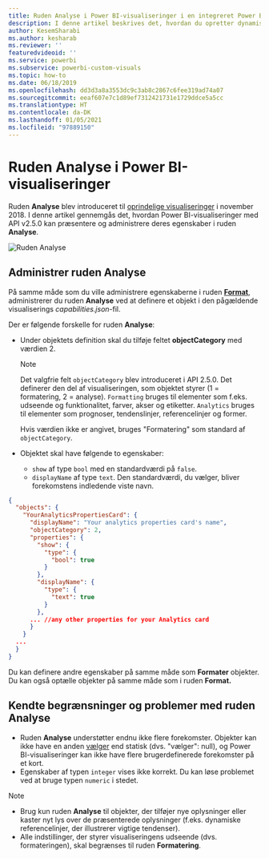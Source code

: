 ```yaml
---
title: Ruden Analyse i Power BI-visualiseringer i en integreret Power BI-analyse for at få bedre integreret BI-indsigt
description: I denne artikel beskrives det, hvordan du opretter dynamiske referencelinjer i Power BI-visualiseringer. Aktivér bedre integreret BI-indsigt ved hjælp af Power BI-integreret analyse.
author: KesemSharabi
ms.author: kesharab
ms.reviewer: ''
featuredvideoid: ''
ms.service: powerbi
ms.subservice: powerbi-custom-visuals
ms.topic: how-to
ms.date: 06/18/2019
ms.openlocfilehash: dd3d3a8a3553dc9c3ab8c2867c6fee319ad74a07
ms.sourcegitcommit: eeaf607e7c1d89ef7312421731e1729ddce5a5cc
ms.translationtype: HT
ms.contentlocale: da-DK
ms.lasthandoff: 01/05/2021
ms.locfileid: "97889150"
---
```

# <a name="the-analytics-pane-in-power-bi-visuals"></a>Ruden Analyse i Power BI-visualiseringer

Ruden **Analyse** blev introduceret til [oprindelige visualiseringer](../../transform-model/desktop-analytics-pane.md) i november 2018.
I denne artikel gennemgås det, hvordan Power BI-visualiseringer med API v2.5.0 kan præsentere og administrere deres egenskaber i ruden **Analyse**.

![Ruden Analyse](media/analytics-pane/visualization-pane-analytics-tab.png)

## <a name="manage-the-analytics-pane"></a>Administrer ruden Analyse

På samme måde som du ville administrere egenskaberne i ruden [**Format**](./custom-visual-develop-tutorial-format-options.md), administrerer du ruden **Analyse** ved at definere et objekt i den pågældende visualiserings *capabilities.json*-fil.

Der er følgende forskelle for ruden **Analyse**:

* Under objektets definition skal du tilføje feltet **objectCategory** med værdien 2.

    > [!NOTE]
    > Det valgfrie felt `objectCategory` blev introduceret i API 2.5.0. Det definerer den del af visualiseringen, som objektet styrer (1 = formatering, 2 = analyse). `Formatting` bruges til elementer som f.eks. udseende og funktionalitet, farver, akser og etiketter. `Analytics` bruges til elementer som prognoser, tendenslinjer, referencelinjer og former.
    >
    > Hvis værdien ikke er angivet, bruges "Formatering" som standard af `objectCategory`.

* Objektet skal have følgende to egenskaber:
    * `show` af type `bool` med en standardværdi på `false`.
    * `displayName` af type `text`. Den standardværdi, du vælger, bliver forekomstens indledende viste navn.

```json
{
  "objects": {
    "YourAnalyticsPropertiesCard": {
      "displayName": "Your analytics properties card's name",
      "objectCategory": 2,
      "properties": {
        "show": {
          "type": {
            "bool": true
          }
        },
        "displayName": {
          "type": {
            "text": true
          }
        },
      ... //any other properties for your Analytics card
      }
    }
  ...
  }
}
```

Du kan definere andre egenskaber på samme måde som **Formater** objekter. Du kan også optælle objekter på samme måde som i ruden **Format.**

## <a name="known-limitations-and-issues-of-the-analytics-pane"></a>Kendte begrænsninger og problemer med ruden Analyse

* Ruden **Analyse** understøtter endnu ikke flere forekomster. Objekter kan ikke have en anden [vælger](https://microsoft.github.io/PowerBI-visuals/docs/concepts/objects-and-properties/#selector) end statisk (dvs. "vælger": null), og Power BI-visualiseringer kan ikke have flere brugerdefinerede forekomster på et kort.
* Egenskaber af typen `integer` vises ikke korrekt. Du kan løse problemet ved at bruge typen `numeric` i stedet.

> [!NOTE]
> * Brug kun ruden **Analyse** til objekter, der tilføjer nye oplysninger eller kaster nyt lys over de præsenterede oplysninger (f.eks. dynamiske referencelinjer, der illustrerer vigtige tendenser).
> * Alle indstillinger, der styrer visualiseringens udseende (dvs. formateringen), skal begrænses til ruden **Formatering**.